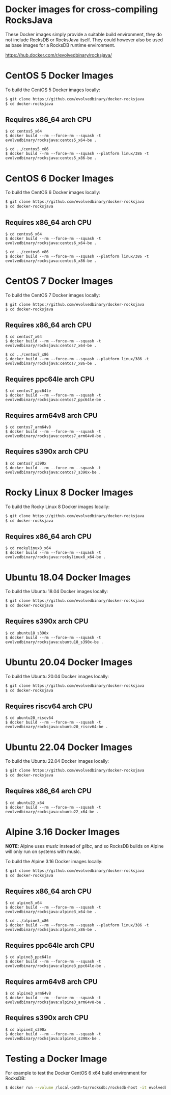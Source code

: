 # Docker images for cross-compiling RocksJava

These Docker images simply provide a suitable build environment, they do not
include RocksDB or RocksJava itself. They could however also be used as base
images for a RocksDB runtime environment.

https://hub.docker.com/r/evolvedbinary/rocksjava/

# CentOS 5 Docker Images
To build the CentOS 5 Docker images locally:

```bash
$ git clone https://github.com/evolvedbinary/docker-rocksjava
$ cd docker-rocksjava
```

## Requires x86_64 arch CPU
```
$ cd centos5_x64
$ docker build --rm --force-rm --squash -t evolvedbinary/rocksjava:centos5_x64-be .

$ cd ../centos5_x86
$ docker build --rm --force-rm --squash --platform linux/386 -t evolvedbinary/rocksjava:centos5_x86-be .
```

# CentOS 6 Docker Images
To build the CentOS 6 Docker images locally:

```bash
$ git clone https://github.com/evolvedbinary/docker-rocksjava
$ cd docker-rocksjava
```

## Requires x86_64 arch CPU
```
$ cd centos6_x64
$ docker build --rm --force-rm --squash -t evolvedbinary/rocksjava:centos6_x64-be .

$ cd ../centos6_x86
$ docker build --rm --force-rm --squash --platform linux/386 -t evolvedbinary/rocksjava:centos6_x86-be .
```

# CentOS 7 Docker Images
To build the CentOS 7 Docker images locally:
```bash
$ git clone https://github.com/evolvedbinary/docker-rocksjava
$ cd docker-rocksjava
```

## Requires x86_64 arch CPU
```
$ cd centos7_x64
$ docker build --rm --force-rm --squash -t evolvedbinary/rocksjava:centos7_x64-be .

$ cd ../centos7_x86
$ docker build --rm --force-rm --squash --platform linux/386 -t evolvedbinary/rocksjava:centos7_x86-be .
```

## Requires ppc64le arch CPU
```
$ cd centos7_ppc64le
$ docker build --rm --force-rm --squash -t evolvedbinary/rocksjava:centos7_ppc64le-be .
```

## Requires arm64v8 arch CPU
```
$ cd centos7_arm64v8
$ docker build --rm --force-rm --squash -t evolvedbinary/rocksjava:centos7_arm64v8-be .
```

## Requires s390x arch CPU
```
$ cd centos7_s390x
$ docker build --rm --force-rm --squash -t evolvedbinary/rocksjava:centos7_s390x-be .
```

# Rocky Linux 8 Docker Images
To build the Rocky Linux 8 Docker images locally:
```bash
$ git clone https://github.com/evolvedbinary/docker-rocksjava
$ cd docker-rocksjava
```

## Requires x86_64 arch CPU
```
$ cd rockylinux8_x64
$ docker build --rm --force-rm --squash -t evolvedbinary/rocksjava:rockylinux8_x64-be .
```

# Ubuntu 18.04 Docker Images
To build the Ubuntu 18.04 Docker images locally:
```bash
$ git clone https://github.com/evolvedbinary/docker-rocksjava
$ cd docker-rocksjava
```

## Requires s390x arch CPU
```
$ cd ubuntu18_s390x
$ docker build --rm --force-rm --squash -t evolvedbinary/rocksjava:ubuntu18_s390x-be .
```

# Ubuntu 20.04 Docker Images
To build the Ubuntu 20.04 Docker images locally:
```bash
$ git clone https://github.com/evolvedbinary/docker-rocksjava
$ cd docker-rocksjava
```

## Requires riscv64 arch CPU
```
$ cd ubuntu20_riscv64
$ docker build --rm --force-rm --squash -t evolvedbinary/rocksjava:ubuntu20_riscv64-be .
```

# Ubuntu 22.04 Docker Images
To build the Ubuntu 22.04 Docker images locally:
```bash
$ git clone https://github.com/evolvedbinary/docker-rocksjava
$ cd docker-rocksjava
```

## Requires x86_64 arch CPU
```
$ cd ubuntu22_x64
$ docker build --rm --force-rm --squash -t evolvedbinary/rocksjava:ubuntu22_x64-be .
```

# Alpine 3.16 Docker Images
**NOTE**: Alpine uses *muslc* instead of *glibc*, and so RocksDB builds on Alpine will only run on systems with muslc.

To build the Alpine 3.16 Docker images locally:

```bash
$ git clone https://github.com/evolvedbinary/docker-rocksjava
$ cd docker-rocksjava
```

## Requires x86_64 arch CPU
```
$ cd alpine3_x64
$ docker build --rm --force-rm --squash -t evolvedbinary/rocksjava:alpine3_x64-be .

$ cd ../alpine3_x86
$ docker build --rm --force-rm --squash --platform linux/386 -t evolvedbinary/rocksjava:alpine3_x86-be .
```

## Requires ppc64le arch CPU
```
$ cd alpine3_ppc64le
$ docker build --rm --force-rm --squash -t evolvedbinary/rocksjava:alpine3_ppc64le-be .
```

## Requires arm64v8 arch CPU
```
$ cd alpine3_arm64v8
$ docker build --rm --force-rm --squash -t evolvedbinary/rocksjava:alpine3_arm64v8-be .
```

## Requires s390x arch CPU
```
$ cd alpine3_s390x
$ docker build --rm --force-rm --squash -t evolvedbinary/rocksjava:alpine3_s390x-be .
```

# Testing a Docker Image

For example to test the Docker CentOS 6 x64 build environment for RocksDB:

```bash
$ docker run --volume /local-path-to/rocksdb:/rocksdb-host -it evolvedbinary/rocksjava:centos6_x64-be /bin/bash
```


